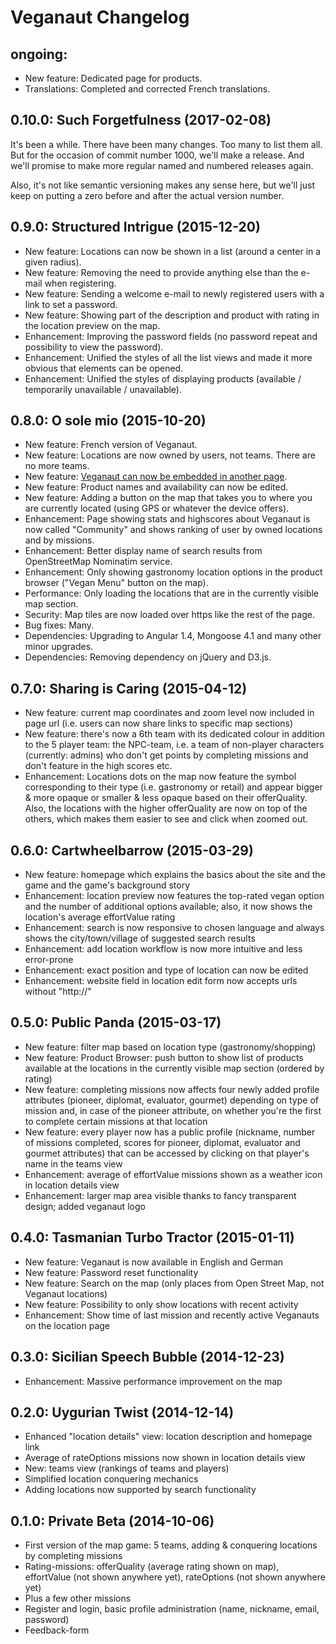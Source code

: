 Veganaut Changelog
==================

ongoing:
-------------------------------------------
* New feature: Dedicated page for products.
* Translations: Completed and corrected French translations.

0.10.0: Such Forgetfulness (2017-02-08)
-------------------------------------------
It's been a while. There have been many changes. Too many to list them all.
But for the occasion of commit number 1000, we'll make a release.
And we'll promise to make more regular named and numbered releases again.

Also, it's not like semantic versioning makes any sense here, but we'll
just keep on putting a zero before and after the actual version number.

0.9.0: Structured Intrigue (2015-12-20)
-------------------------------------------
* New feature: Locations can now be shown in a list (around a center in a given radius).
* New feature: Removing the need to provide anything else than the e-mail when registering.
* New feature: Sending a welcome e-mail to newly registered users with a link to set a password.
* New feature: Showing part of the description and product with rating in the location preview on the map.
* Enhancement: Improving the password fields (no password repeat and possibility to view the password).
* Enhancement: Unified the styles of all the list views and made it more obvious that elements can be opened.
* Enhancement: Unified the styles of displaying products (available / temporarily unavailable / unavailable).

0.8.0: O sole mio (2015-10-20)
-------------------------------------------
* New feature: French version of Veganaut.
* New feature: Locations are now owned by users, not teams. There are no more teams.
* New feature: [Veganaut can now be embedded in another page](http://blog.veganaut.net/2015/05/how-to-embed-the-veganaut-map-on-your-page/).
* New feature: Product names and availability can now be edited.
* New feature: Adding a button on the map that takes you to where you are currently located (using GPS or whatever the device offers).
* Enhancement: Page showing stats and highscores about Veganaut is now called "Community" and shows ranking of user by owned locations and by missions.
* Enhancement: Better display name of search results from OpenStreetMap Nominatim service.
* Enhancement: Only showing gastronomy location options in the product browser ("Vegan Menu" button on the map).
* Performance: Only loading the locations that are in the currently visible map section.
* Security: Map tiles are now loaded over https like the rest of the page.
* Bug fixes: Many.
* Dependencies: Upgrading to Angular 1.4, Mongoose 4.1 and many other minor upgrades.
* Dependencies: Removing dependency on jQuery and D3.js.

0.7.0: Sharing is Caring (2015-04-12)
-------------------------------------------
* New feature: current map coordinates and zoom level now included in page url (i.e. users can now share links to specific map sections)
* New feature: there's now a 6th team with its dedicated colour in addition to the 5 player team: the NPC-team, i.e. a team of non-player characters (currently: admins) who don't get points by completing missions and don't feature in the high scores etc.
* Enhancement: Locations dots on the map now feature the symbol corresponding to their type (i.e. gastronomy or retail) and appear bigger & more opaque or smaller & less opaque based on their offerQuality. Also, the locations with the higher offerQuality are now on top of the others, which makes them easier to see and click when zoomed out. 

0.6.0: Cartwheelbarrow (2015-03-29)
-------------------------------------------
* New feature: homepage which explains the basics about the site and the game and the game's background story
* Enhancement: location preview now features the top-rated vegan option and the number of additional options available; also, it now shows the location's average effortValue rating
* Enhancement: search is now responsive to chosen language and always shows the city/town/village of suggested search results
* Enhancement: add location workflow is now more intuitive and less error-prone
* Enhancement: exact position and type of location can now be edited
* Enhancement: website field in location edit form now accepts urls without "http://"


0.5.0: Public Panda (2015-03-17)
-------------------------------------------
* New feature: filter map based on location type (gastronomy/shopping)
* New feature: Product Browser: push button to show list of products available at the locations in the currently visible map section (ordered by rating)
* New feature: completing missions now affects four newly added profile attributes (pioneer, diplomat, evaluator, gourmet) depending on type of mission and, in case of the pioneer attribute, on whether you're the first to complete certain missions at that location
* New feature: every player now has a public profile (nickname, number of missions completed, scores for pioneer, diplomat, evaluator and gourmet attributes) that can be accessed by clicking on that player's name in the teams view
* Enhancement: average of effortValue missions shown as a weather icon in location details view
* Enhancement: larger map area visible thanks to fancy transparent design; added veganaut logo


0.4.0: Tasmanian Turbo Tractor (2015-01-11)
-------------------------------------------
* New feature: Veganaut is now available in English and German
* New feature: Password reset functionality
* New feature: Search on the map (only places from Open Street Map, not Veganaut locations)
* New feature: Possibility to only show locations with recent activity
* Enhancement: Show time of last mission and recently active Veganauts on the location page


0.3.0: Sicilian Speech Bubble (2014-12-23)
------------------------------------------
* Enhancement: Massive performance improvement on the map


0.2.0: Uygurian Twist (2014-12-14)
----------------------------------
* Enhanced "location details" view: location description and homepage link
* Average of rateOptions missions now shown in location details view
* New: teams view (rankings of teams and players)
* Simplified location conquering mechanics
* Adding locations now supported by search functionality


0.1.0: Private Beta (2014-10-06)
--------------------------------
* First version of the map game: 5 teams, adding & conquering locations by completing missions
* Rating-missions: offerQuality (average rating shown on map), effortValue (not shown anywhere yet), rateOptions (not shown anywhere yet)
* Plus a few other missions
* Register and login, basic profile administration (name, nickname, email, password)
* Feedback-form
